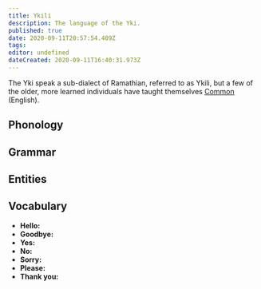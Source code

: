 ```yaml
---
title: Ykili
description: The language of the Yki.
published: true
date: 2020-09-11T20:57:54.409Z
tags: 
editor: undefined
dateCreated: 2020-09-11T16:40:31.973Z
---
```


The Yki speak a sub-dialect of Ramathian, referred to as Ykili, but a few of the older, more learned individuals have taught themselves [Common](/languages/common) (English).

## Phonology

## Grammar

## Entities

## Vocabulary

- **Hello:** 
- **Goodbye:** 
- **Yes:** 
- **No:** 
- **Sorry:** 
- **Please:** 
- **Thank you:** 